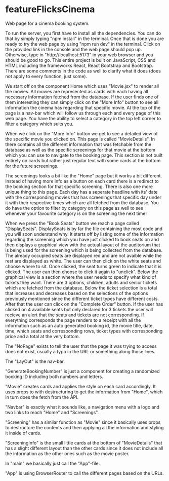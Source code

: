 # featureFlicksCinema
Web page for a cinema booking system.

To run the server, you first have to install all the dependencies. You can do that by simply typing "npm install" in the terminal. Once that is done you are ready to try the web page by using "npm run dev" in the terminal. Click on the provided link in the console and the web page should pop up. Otherwise, type in "http://localhost:5173" in your web browser and you should be good to go. This entire project is built on JavaScript, CSS and HTML including the frameworks React, React Bootstrap and Bootstrap. There are some comments in the code as well to clarify what it does (does not apply to every function, just some).

We start off on the component Home which uses "Movie.jsx" to render all the movies. All movies are represented as cards with each having all necessary information fetched from the database. If the user finds one of them interesting they can simply click on the "More Info" button to see all information the cinema has regarding that specific movie. At the top of the page is a nav-bar which will follow us through each and every page of this web page. You have the ability to select a category in the top left corner to filter a category which suits you.

When we click on the "More Info" button we get to see a detailed view of the specific movie you clicked on. This page is called "MovieDetails". In there contains all the different information that was fetchable from the database as well as the specific screenings for that movie at the bottom which you can use to navigate to the booking page. This section is not built entirely on cards but rather just regular text with some cards at the bottom for the future screenings.

The screenings looks a bit like the "Home" page but it works a bit different. Instead of having more info as a button on each card there is a redirect to the booking section for that specific screening. There is also one more unique thing to this page. Each day has a seperate headline with its' date with the corresponding movies that has screenings that specific day under it with their respective times which are all fetched from the database. You do have the option to filter by category on this page as well to see whenever your favourite category is on the screening the next time!

When we press the "Book Seats" button we reach a page called "DisplaySeats". DisplaySeats is by far the file containing the most code and you will soon understand why. It starts off by listing some of the information regarding the screening which you have just clicked to book seats on and then displays a graphical view with the actual layout of the auditorium that is being used for the screening which is being collected from the database. The already occupied seats are displayed red and are not avaible while the rest are displayed as white. The user can then click on the white seats and choose where to sit. Once clicked, the seat turns green to indicate that it is clicked. The user can then choose to click it again to "unclick". Below the graphical view is a section where the user needs to specify what kind of tickets they want. There are 3 options, children, adults and senior tickets which are fetched from the database. Below the ticket selection is a total that increases and decreases based on the selections of the options previously mentioned since the different ticket types have different costs. After that the user can click on the "Complete Order" button. If the user has clicked on 4 available seats but only declared for 3 tickets the user will recieve an alert that the seats and tickets are not corresponding. If everything corresponds the page renders to a receipt with all the information such as an auto generated booking id, the movie title, date, time, which seats and corresponding rows, ticket types with corresponding price and a total at the very bottom.

The "NoPage" exists to tell the user that the page it was trying to access does not exist, usually a typo in the URL or something along those lines.

The "LayOut" is the nav-bar.

"GenerateBookingNumber" is just a component for creating a randomized booking ID including both numbers and letters.

"Movie" creates cards and applies the style on each card accordingly. It uses props to with destructuring to get the information from "Home", which in turn does the fetch from the API.

"Navbar" is exactly what it sounds like, a navigation menu with a logo and two links to reach "Home" and "Screenings".

"Screening" has a similar function as "Movie" since it basically uses props to destructure the contents and then applying all the information and styling it inside of cards.

"ScreeningInfo" is the small little cards at the bottom of "MovieDetails" that has a slight different layout than the other cards since it does not include all the information as the other ones such as the movie poster.

In "main" we basically just call the "App"-file.

"App" is using BrowserRouter to call the different pages based on the URLs.

